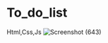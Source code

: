 # To_do_list

Html,Css,Js
![Screenshot (643)](https://github.com/SanyamMadaan/To_do_list/assets/124160436/e905bb33-a45b-422f-80ae-044fa78dd3d4)

